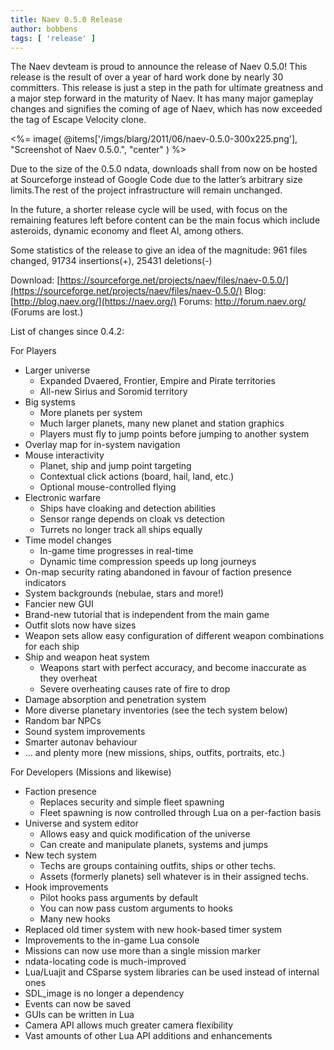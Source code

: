 ```yaml
---
title: Naev 0.5.0 Release
author: bobbens
tags: [ 'release' ]
---
```


The Naev devteam is proud to announce the release of Naev 0.5.0! This release is the result of over a year of hard work done by nearly 30 committers. This release is just a step in the path for ultimate greatness and a major step forward in the maturity of Naev. It has many major gameplay changes and signifies the coming of age of Naev, which has now exceeded the tag of Escape Velocity clone.

<%= image( @items['/imgs/blarg/2011/06/naev-0.5.0-300x225.png'], "Screenshot of Naev 0.5.0.", "center" ) %>

Due to the size of the 0.5.0 ndata, downloads shall from now on be hosted at Sourceforge instead of Google Code due to the latter’s arbitrary size limits.The rest of the project infrastructure will remain unchanged.

In the future, a shorter release cycle will be used, with focus on the remaining features left before content can be the main focus which include asteroids, dynamic economy and fleet AI, among others.

Some statistics of the release to give an idea of the magnitude:
961 files changed, 91734 insertions(+), 25431 deletions(-)

Download: [https://sourceforge.net/projects/naev/files/naev-0.5.0/](https://sourceforge.net/projects/naev/files/naev-0.5.0/)
Blog: [http://blog.naev.org/](https://naev.org/)
Forums: http://forum.naev.org/ (Forums are lost.)

List of changes since 0.4.2:

For Players

* Larger universe
  * Expanded Dvaered, Frontier, Empire and Pirate territories
  * All-new Sirius and Soromid territory
* Big systems
  * More planets per system
  * Much larger planets, many new planet and station graphics
  * Players must fly to jump points before jumping to another system
* Overlay map for in-system navigation
* Mouse interactivity
  * Planet, ship and jump point targeting
  * Contextual click actions (board, hail, land, etc.)
  * Optional mouse-controlled flying
* Electronic warfare
  * Ships have cloaking and detection abilities
  * Sensor range depends on cloak vs detection
  * Turrets no longer track all ships equally
* Time model changes
  * In-game time progresses in real-time
  * Dynamic time compression speeds up long journeys
* On-map security rating abandoned in favour of faction presence indicators
* System backgrounds (nebulae, stars and more!)
* Fancier new GUI
* Brand-new tutorial that is independent from the main game
* Outfit slots now have sizes
* Weapon sets allow easy configuration of different weapon combinations for each ship
* Ship and weapon heat system
  * Weapons start with perfect accuracy, and become inaccurate as they overheat
  * Severe overheating causes rate of fire to drop
* Damage absorption and penetration system
* More diverse planetary inventories (see the tech system below)
* Random bar NPCs
* Sound system improvements
* Smarter autonav behaviour
* … and plenty more (new missions, ships, outfits, portraits, etc.)

For Developers (Missions and likewise)

* Faction presence
  * Replaces security and simple fleet spawning
  * Fleet spawning is now controlled through Lua on a per-faction basis
* Universe and system editor
  * Allows easy and quick modification of the universe
  * Can create and manipulate planets, systems and jumps
* New tech system
  * Techs are groups containing outfits, ships or other techs.
  * Assets (formerly planets) sell whatever is in their assigned techs.
* Hook improvements
  * Pilot hooks pass arguments by default
  * You can now pass custom arguments to hooks
  * Many new hooks
* Replaced old timer system with new hook-based timer system
* Improvements to the in-game Lua console
* Missions can now use more than a single mission marker
* ndata-locating code is much-improved
* Lua/Luajit and CSparse system libraries can be used instead of internal ones
* SDL_image is no longer a dependency
* Events can now be saved
* GUIs can be written in Lua
* Camera API allows much greater camera flexibility
* Vast amounts of other Lua API additions and enhancements
